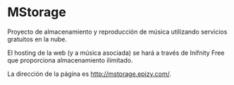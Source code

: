 # MStorage
Proyecto de almacenamiento y reproducción de música utilizando servicios gratuitos en la nube.

El hosting de la web (y a música asociada) se hará a través de Inifnity Free que proporciona almacenamiento ilimitado.

La dirección de la página es http://mstorage.epizy.com/.

